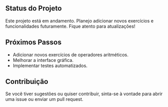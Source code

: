 ## Status do Projeto
Este projeto está em andamento. Planejo adicionar novos exercícios e funcionalidades futuramente. Fique atento para atualizações!

## Próximos Passos
- Adicionar novos exercícios de operadores aritméticos.
- Melhorar a interface gráfica.
- Implementar testes automatizados.

## Contribuição
Se você tiver sugestões ou quiser contribuir, sinta-se à vontade para abrir uma issue ou enviar um pull request.
